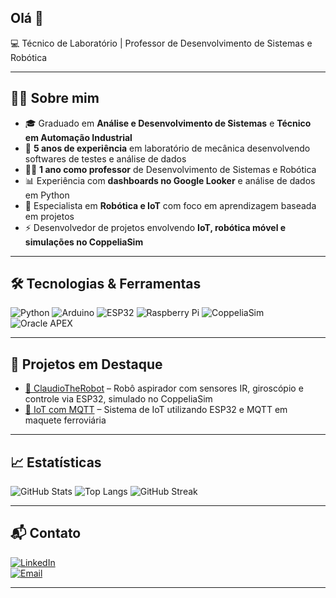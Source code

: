 ## Olá 👋

💻 Técnico de Laboratório | Professor de Desenvolvimento de Sistemas e Robótica  

---

## 👨‍💻 Sobre mim
- 🎓 Graduado em **Análise e Desenvolvimento de Sistemas** e **Técnico em Automação Industrial**
- 🧪 **5 anos de experiência** em laboratório de mecânica desenvolvendo softwares de testes e análise de dados
- 👨‍🏫 **1 ano como professor** de Desenvolvimento de Sistemas e Robótica
- 📊 Experiência com **dashboards no Google Looker** e análise de dados em Python
- 🤖 Especialista em **Robótica e IoT** com foco em aprendizagem baseada em projetos
- ⚡ Desenvolvedor de projetos envolvendo **IoT, robótica móvel e simulações no CoppeliaSim**

---

## 🛠️ Tecnologias & Ferramentas

![Python](https://img.shields.io/badge/-Python-3776AB?style=for-the-badge&logo=python&logoColor=white)
![Arduino](https://img.shields.io/badge/-Arduino-00979D?style=for-the-badge&logo=arduino&logoColor=white)
![ESP32](https://img.shields.io/badge/-ESP32-000000?style=for-the-badge&logo=espressif&logoColor=white)
![Raspberry Pi](https://img.shields.io/badge/-Raspberry%20Pi-A22846?style=for-the-badge&logo=raspberrypi&logoColor=white)
![CoppeliaSim](https://img.shields.io/badge/-CoppeliaSim-FF6F00?style=for-the-badge&logoColor=white)
![Oracle APEX](https://img.shields.io/badge/-Oracle%20APEX-F80000?style=for-the-badge&logo=oracle&logoColor=white)

---

## 🚀 Projetos em Destaque

- [🤖 ClaudioTheRobot](https://github.com/OProfJoao/ClaudioTheRobot) – Robô aspirador com sensores IR, giroscópio e controle via ESP32, simulado no CoppeliaSim
- [📡 IoT com MQTT](https://github.com/OProfJoao/ESP_TRAIN_MQTT.git) – Sistema de IoT utilizando ESP32 e MQTT em maquete ferroviária  

---

## 📈 Estatísticas

![GitHub Stats](https://github-readme-stats.vercel.app/api?username=OProfJoao&show_icons=true&theme=tokyonight)
![Top Langs](https://github-readme-stats.vercel.app/api/top-langs/?username=OProfJoao&layout=compact&theme=tokyonight)
![GitHub Streak](https://streak-stats.demolab.com/?user=OProfJoao&theme=tokyonight)

---

## 📬 Contato

[![LinkedIn](https://img.shields.io/badge/LinkedIn-0077B5?style=for-the-badge&logo=linkedin&logoColor=white)](https://www.linkedin.com/in/joaobornelli)  
[![Email](https://img.shields.io/badge/Email-D14836?style=for-the-badge&logo=gmail&logoColor=white)](mailto:joaoluisbornelli@gmail.com)

---
